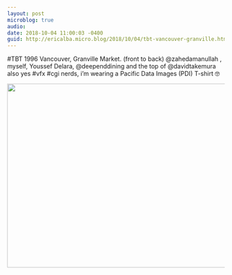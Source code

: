 ```yaml
---
layout: post
microblog: true
audio: 
date: 2018-10-04 11:00:03 -0400
guid: http://ericalba.micro.blog/2018/10/04/tbt-vancouver-granville.html
---
```

#TBT 1996 Vancouver, Granville Market. (front to back) @zahedamanullah , myself, Youssef Delara, @deependdining and the top of @davidtakemura 
also yes #vfx #cgi nerds, i’m wearing a Pacific Data Images (PDI) T-shirt 🤓

<img src="http://micro.ericalba.com/uploads/2018/74a86f0029.jpg" width="600" height="426" />

